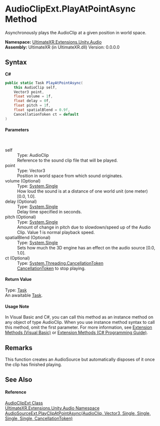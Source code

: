 # AudioClipExt.PlayAtPointAsync Method 
 

Asynchronously plays the AudioClip at a given position in world space.

**Namespace:**&nbsp;<a href="N_UltimateXR_Extensions_Unity_Audio">UltimateXR.Extensions.Unity.Audio</a><br />**Assembly:**&nbsp;UltimateXR (in UltimateXR.dll) Version: 0.0.0.0

## Syntax

**C#**<br />
``` C#
public static Task PlayAtPointAsync(
	this AudioClip self,
	Vector3 point,
	float volume = 1f,
	float delay = 0f,
	float pitch = 1f,
	float spatialBlend = 0.9f,
	CancellationToken ct = default
)
```


#### Parameters
&nbsp;<dl><dt>self</dt><dd>Type: AudioClip<br />Reference to the sound clip file that will be played.</dd><dt>point</dt><dd>Type: Vector3<br />Position in world space from which sound originates.</dd><dt>volume (Optional)</dt><dd>Type: <a href="https://docs.microsoft.com/dotnet/api/system.single" target="_blank" rel="noopener noreferrer">System.Single</a><br />How loud the sound is at a distance of one world unit (one meter) [0.0, 1.0].</dd><dt>delay (Optional)</dt><dd>Type: <a href="https://docs.microsoft.com/dotnet/api/system.single" target="_blank" rel="noopener noreferrer">System.Single</a><br />Delay time specified in seconds.</dd><dt>pitch (Optional)</dt><dd>Type: <a href="https://docs.microsoft.com/dotnet/api/system.single" target="_blank" rel="noopener noreferrer">System.Single</a><br />Amount of change in pitch due to slowdown/speed up of the Audio Clip. Value 1 is normal playback speed.</dd><dt>spatialBlend (Optional)</dt><dd>Type: <a href="https://docs.microsoft.com/dotnet/api/system.single" target="_blank" rel="noopener noreferrer">System.Single</a><br />Sets how much the 3D engine has an effect on the audio source [0.0, 1.0].</dd><dt>ct (Optional)</dt><dd>Type: <a href="https://docs.microsoft.com/dotnet/api/system.threading.cancellationtoken" target="_blank" rel="noopener noreferrer">System.Threading.CancellationToken</a><br /><a href="https://docs.microsoft.com/dotnet/api/system.threading.cancellationtoken" target="_blank" rel="noopener noreferrer">CancellationToken</a> to stop playing.</dd></dl>

#### Return Value
Type: <a href="https://docs.microsoft.com/dotnet/api/system.threading.tasks.task" target="_blank" rel="noopener noreferrer">Task</a><br />An awaitable <a href="https://docs.microsoft.com/dotnet/api/system.threading.tasks.task" target="_blank" rel="noopener noreferrer">Task</a>.

#### Usage Note
In Visual Basic and C#, you can call this method as an instance method on any object of type AudioClip. When you use instance method syntax to call this method, omit the first parameter. For more information, see <a href="https://docs.microsoft.com/dotnet/visual-basic/programming-guide/language-features/procedures/extension-methods" target="_blank" rel="noopener noreferrer">Extension Methods (Visual Basic)</a> or <a href="https://docs.microsoft.com/dotnet/csharp/programming-guide/classes-and-structs/extension-methods" target="_blank" rel="noopener noreferrer">Extension Methods (C# Programming Guide)</a>.

## Remarks
This function creates an AudioSource but automatically disposes of it once the clip has finished playing.

## See Also


#### Reference
<a href="T_UltimateXR_Extensions_Unity_Audio_AudioClipExt">AudioClipExt Class</a><br /><a href="N_UltimateXR_Extensions_Unity_Audio">UltimateXR.Extensions.Unity.Audio Namespace</a><br /><a href="M_UltimateXR_Extensions_Unity_Audio_AudioSourceExt_PlayClipAtPointAsync">AudioSourceExt.PlayClipAtPointAsync(AudioClip, Vector3, Single, Single, Single, Single, CancellationToken)</a><br />